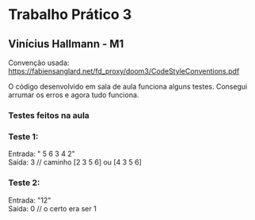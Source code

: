 # Trabalho Prático 3
## Vinícius Hallmann - M1

Convenção usada: https://fabiensanglard.net/fd_proxy/doom3/CodeStyleConventions.pdf <br/>

O código desenvolvido em sala de aula funciona alguns testes. Consegui arrumar os erros e agora tudo funciona.<br/>
### Testes feitos na aula 
### Teste 1:<br/>
Entrada: " 5 6 3 4 2" <br/>
Saída: 3          // caminho [2 3 5 6] ou [4 3 5 6]<br/>

### Teste 2:<br/>
Entrada: "12" <br/>
Saída: 0   // o certo era ser 1         <br/>